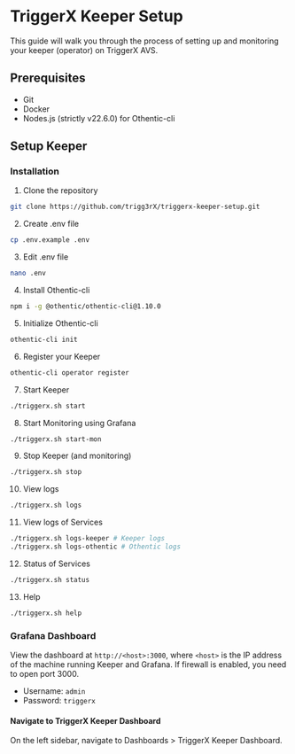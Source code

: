 # TriggerX Keeper Setup
This guide will walk you through the process of setting up and monitoring your keeper (operator) on TriggerX AVS.

## Prerequisites
- Git
- Docker
- Nodes.js (strictly v22.6.0) for Othentic-cli

## Setup Keeper

### Installation
1. Clone the repository
```bash
git clone https://github.com/trigg3rX/triggerx-keeper-setup.git
```
2. Create .env file
```bash
cp .env.example .env
```
3. Edit .env file
```bash
nano .env
```
4. Install Othentic-cli
```bash
npm i -g @othentic/othentic-cli@1.10.0
```
5. Initialize Othentic-cli
```bash
othentic-cli init
```
6. Register your Keeper
```bash
othentic-cli operator register
```
7. Start Keeper
```bash
./triggerx.sh start
```
8. Start Monitoring using Grafana
```bash
./triggerx.sh start-mon
```
9. Stop Keeper (and monitoring)
```bash
./triggerx.sh stop
```
10. View logs
```bash
./triggerx.sh logs
```
11. View logs of Services
```bash
./triggerx.sh logs-keeper # Keeper logs
./triggerx.sh logs-othentic # Othentic logs
```
12. Status of Services
```bash
./triggerx.sh status
```
13. Help
```bash
./triggerx.sh help
```

### Grafana Dashboard

View the dashboard at `http://<host>:3000`, where `<host>` is the IP address of the machine running Keeper and Grafana. If firewall is enabled, you need to open port 3000.

- Username: `admin`
- Password: `triggerx`

#### Navigate to TriggerX Keeper Dashboard

On the left sidebar, navigate to Dashboards > TriggerX Keeper Dashboard.

